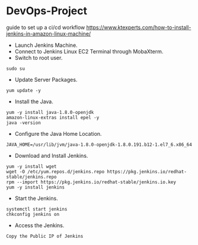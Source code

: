 # DevOps-Project
guide to set up a ci/cd workflow 
https://www.ktexperts.com/how-to-install-jenkins-in-amazon-linux-machine/


- Launch Jenkins Machine. 
- Connect to Jenkins Linux EC2 Terminal through MobaXterm.
- Switch to root user.  
```
sudo su
```
- Update Server Packages.
```
yum update -y
```
- Install the Java. 
```
yum -y install java-1.8.0-openjdk
amazon-linux-extras install epel -y 
java -version
```
- Configure the Java Home Location.
```
JAVA_HOME=/usr/lib/jvm/java-1.8.0-openjdk-1.8.0.191.b12-1.el7_6.x86_64
```
- Download and Install Jenkins. 
```
yum -y install wget
wget -O /etc/yum.repos.d/jenkins.repo https://pkg.jenkins.io/redhat-stable/jenkins.repo
rpm --import https://pkg.jenkins.io/redhat-stable/jenkins.io.key
yum -y install jenkins
```
- Start the Jenkins.
```
systemctl start jenkins
chkconfig jenkins on
```
- Access the Jenkins. 
```
Copy the Public IP of Jenkins
```
